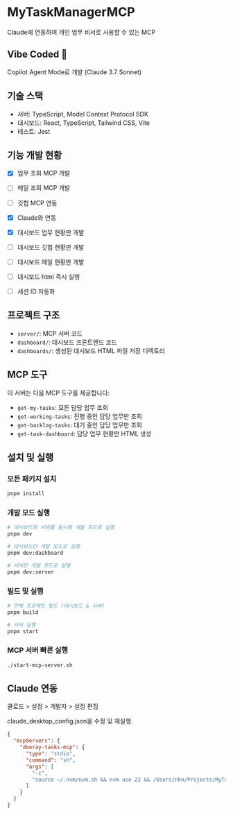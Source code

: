 # MyTaskManagerMCP

Claude에 연동하여 개인 업무 비서로 사용할 수 있는 MCP

## Vibe Coded 🤖

Copilot Agent Mode로 개발 (Claude 3.7 Sonnet)

## 기술 스택

- 서버: TypeScript, Model Context Protocol SDK
- 대시보드: React, TypeScript, Tailwind CSS, Vite
- 테스트: Jest


## 기능 개발 현황

- [x] 업무 조회 MCP 개발
- [ ] 메일 조회 MCP 개발
- [ ] 깃헙 MCP 연동
- [x] Claude와 연동
- [x] 대시보드 업무 현황판 개발
- [ ] 대시보드 깃헙 현황판 개발
- [ ] 대시보드 메일 현황판 개발
- [ ] 대시보드 html 즉시 실행
- [ ] 세션 ID 자동화


## 프로젝트 구조

- `server/`: MCP 서버 코드
- `dashboard/`: 대시보드 프론트엔드 코드
- `dashboards/`: 생성된 대시보드 HTML 파일 저장 디렉토리

## MCP 도구

이 서버는 다음 MCP 도구를 제공합니다:

- `get-my-tasks`: 모든 담당 업무 조회
- `get-working-tasks`: 진행 중인 담당 업무만 조회
- `get-backlog-tasks`: 대기 중인 담당 업무만 조회
- `get-task-dashboard`: 담당 업무 현황판 HTML 생성

## 설치 및 실행

### 모든 패키지 설치

```bash
pnpm install
```

### 개발 모드 실행

```bash
# 대시보드와 서버를 동시에 개발 모드로 실행
pnpm dev

# 대시보드만 개발 모드로 실행
pnpm dev:dashboard

# 서버만 개발 모드로 실행
pnpm dev:server
```

### 빌드 및 실행

```bash
# 전체 프로젝트 빌드 (대시보드 & 서버)
pnpm build

# 서버 실행
pnpm start
```

### MCP 서버 빠른 실행

```bash
./start-mcp-server.sh
```

## Claude 연동

클로드 > 설정 > 개발자 > 설정 편집

claude_desktop_config.json을 수정 및 재실행.

```json
{
  "mcpServers": {
    "dooray-tasks-mcp": {
      "type": "stdio",
      "command": "sh",
      "args": [
        "-c",
        "source ~/.nvm/nvm.sh && nvm use 22 && /Users/nhn/Projects/MyTaskManagerMCP/start-mcp-server.sh"
      ]
    }
  }
}
```